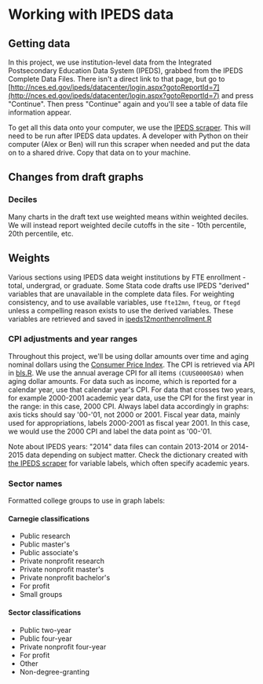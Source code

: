 # Working with IPEDS data

## Getting data
In this project, we use institution-level data from the Integrated Postsecondary Education Data System (IPEDS), grabbed from the IPEDS Complete Data Files. There isn't a direct link to that page, but go to [http://nces.ed.gov/ipeds/datacenter/login.aspx?gotoReportId=7](http://nces.ed.gov/ipeds/datacenter/login.aspx?gotoReportId=7) and press "Continue". Then press "Continue" again and you'll see a table of data file information appear.

To get all this data onto your computer, we use the [IPEDS scraper](https://github.com/UrbanInstitute/ipeds-scraper). This will need to be run after IPEDS data updates. A developer with Python on their computer (Alex or Ben) will run this scraper when needed and put the data on to a shared drive. Copy that data on to your machine.

## Changes from draft graphs

### Deciles
Many charts in the draft text use weighted means within weighted deciles. We will instead report weighted decile cutoffs in the site - 10th percentile, 20th percentile, etc.

## Weights
Various sections using IPEDS data weight institutions by FTE enrollment - total, undergrad, or graduate. Some Stata code drafts use IPEDS "derived" variables that are unavailable in the complete data files. For weighting consistency, and to use available variables, use `fte12mn`, `fteug`, or `ftegd` unless a compelling reason exists to use the derived variables. These variables are retrieved and saved in [ipeds12monthenrollment.R](scripts/get-data/ipeds12monthenrollment.R)

### CPI adjustments and year ranges
Throughout this project, we'll be using dollar amounts over time and aging nominal dollars using the [Consumer Price Index](www.bls.gov/cpi/). The CPI is retrieved via API in [bls.R](scripts/get-data/bls.R). We use the annual average CPI for all items `(CUUS0000SA0)` when aging dollar amounts.
For data such as income, which is reported for a calendar year, use that calendar year's CPI. For data that crosses two years, for example 2000-2001 academic year data, use the CPI for the first year in the range: in this case, 2000 CPI. Always label data accordingly in graphs: axis ticks should say '00-'01, not 2000 or 2001. Fiscal year data, mainly used for appropriations, labels 2000-2001 as fiscal year 2001. In this case, we would use the 2000 CPI and label the data point as '00-'01.

Note about IPEDS years: "2014" data files can contain 2013-2014 or 2014-2015 data depending on subject matter. Check the dictionary created with [the IPEDS scraper](https://github.com/UrbanInstitute/ipeds-scraper) for variable labels, which often specify academic years.

### Sector names
Formatted college groups to use in graph labels:
#### Carnegie classifications
* Public research
* Public master's
* Public associate's
* Private nonprofit research
* Private nonprofit master's
* Private nonprofit bachelor's
* For profit
* Small groups

#### Sector classifications
* Public two-year
* Public four-year
* Private nonprofit four-year
* For profit
* Other
* Non-degree-granting